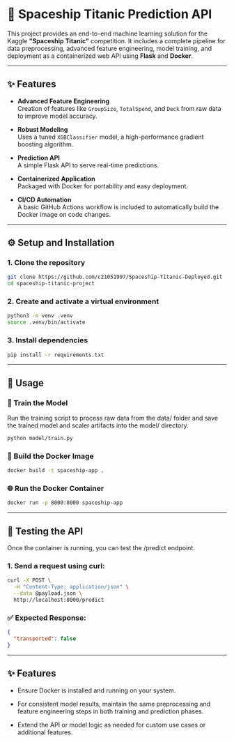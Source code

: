 # 🚀 Spaceship Titanic Prediction API

This project provides an end-to-end machine learning solution for the Kaggle **"Spaceship Titanic"** competition. It includes a complete pipeline for data preprocessing, advanced feature engineering, model training, and deployment as a containerized web API using **Flask** and **Docker**.

---

## ✨ Features

- **Advanced Feature Engineering**  
  Creation of features like `GroupSize`, `TotalSpend`, and `Deck` from raw data to improve model accuracy.

- **Robust Modeling**  
  Uses a tuned `XGBClassifier` model, a high-performance gradient boosting algorithm.

- **Prediction API**  
  A simple Flask API to serve real-time predictions.

- **Containerized Application**  
  Packaged with Docker for portability and easy deployment.

- **CI/CD Automation**  
  A basic GitHub Actions workflow is included to automatically build the Docker image on code changes.

---

## ⚙️ Setup and Installation

### 1. Clone the repository

```bash
git clone https://github.com/c21051997/Spaceship-Titanic-Deployed.git
cd spaceship-titanic-project
```
### 2. Create and activate a virtual environment

```bash
python3 -m venv .venv
source .venv/bin/activate
```

### 3. Install dependencies

```bash
pip install -r requirements.txt
```

---

## 🚀 Usage

### 🧠 Train the Model
Run the training script to process raw data from the data/ folder and save the trained model and scaler artifacts into the model/ directory.

```bash
python model/train.py
```

### 🐳 Build the Docker Image

```bash
docker build -t spaceship-app .
```

### 🌐 Run the Docker Container

```bash
docker run -p 8000:8000 spaceship-app
```

---

## 🧪 Testing the API
Once the container is running, you can test the /predict endpoint.

### 1. Send a request using curl:

```bash
curl -X POST \
  -H "Content-Type: application/json" \
  --data @payload.json \
  http://localhost:8000/predict
```

### ✅ Expected Response:
```json
{
  "transported": false
}
```

--- 

## ✨ Features

- Ensure Docker is installed and running on your system.

- For consistent model results, maintain the same preprocessing and feature engineering steps in both training and prediction phases.

- Extend the API or model logic as needed for custom use cases or additional features.